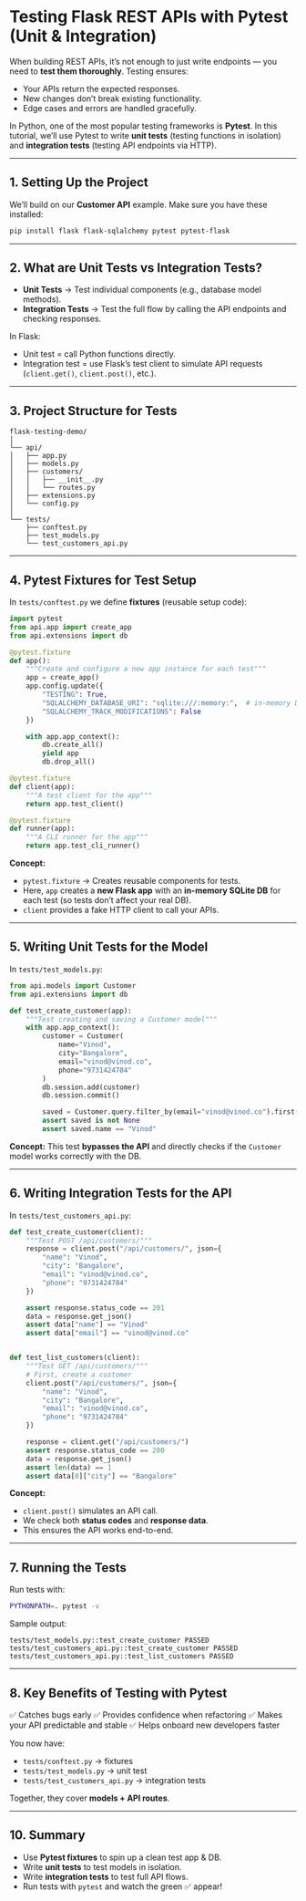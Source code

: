 # Testing Flask REST APIs with Pytest (Unit & Integration)

When building REST APIs, it’s not enough to just write endpoints — you need to **test them thoroughly**.
Testing ensures:

- Your APIs return the expected responses.
- New changes don’t break existing functionality.
- Edge cases and errors are handled gracefully.

In Python, one of the most popular testing frameworks is **Pytest**.
In this tutorial, we’ll use Pytest to write **unit tests** (testing functions in isolation) and **integration tests** (testing API endpoints via HTTP).

---

## 1. Setting Up the Project

We’ll build on our **Customer API** example.
Make sure you have these installed:

```bash
pip install flask flask-sqlalchemy pytest pytest-flask
```

---

## 2. What are Unit Tests vs Integration Tests?

- **Unit Tests** → Test individual components (e.g., database model methods).
- **Integration Tests** → Test the full flow by calling the API endpoints and checking responses.

In Flask:

- Unit test = call Python functions directly.
- Integration test = use Flask’s test client to simulate API requests (`client.get()`, `client.post()`, etc.).

---

## 3. Project Structure for Tests

```
flask-testing-demo/
│
└── api/
│   ├── app.py
│   ├── models.py
│   ├── customers/
│   │   ├── __init__.py
│   │   └── routes.py
│   ├── extensions.py
│   └── config.py
│
└── tests/
    ├── conftest.py
    ├── test_models.py
    └── test_customers_api.py
```

---

## 4. Pytest Fixtures for Test Setup

In `tests/conftest.py` we define **fixtures** (reusable setup code):

```python
import pytest
from api.app import create_app
from api.extensions import db

@pytest.fixture
def app():
    """Create and configure a new app instance for each test"""
    app = create_app()
    app.config.update({
        "TESTING": True,
        "SQLALCHEMY_DATABASE_URI": "sqlite:///:memory:",  # in-memory DB for tests
        "SQLALCHEMY_TRACK_MODIFICATIONS": False
    })

    with app.app_context():
        db.create_all()
        yield app
        db.drop_all()

@pytest.fixture
def client(app):
    """A test client for the app"""
    return app.test_client()

@pytest.fixture
def runner(app):
    """A CLI runner for the app"""
    return app.test_cli_runner()
```

**Concept:**

- `pytest.fixture` → Creates reusable components for tests.
- Here, `app` creates a **new Flask app** with an **in-memory SQLite DB** for each test (so tests don’t affect your real DB).
- `client` provides a fake HTTP client to call your APIs.

---

## 5. Writing Unit Tests for the Model

In `tests/test_models.py`:

```python
from api.models import Customer
from api.extensions import db

def test_create_customer(app):
    """Test creating and saving a Customer model"""
    with app.app_context():
        customer = Customer(
            name="Vinod",
            city="Bangalore",
            email="vinod@vinod.co",
            phone="9731424784"
        )
        db.session.add(customer)
        db.session.commit()

        saved = Customer.query.filter_by(email="vinod@vinod.co").first()
        assert saved is not None
        assert saved.name == "Vinod"
```

**Concept:**
This test **bypasses the API** and directly checks if the `Customer` model works correctly with the DB.

---

## 6. Writing Integration Tests for the API

In `tests/test_customers_api.py`:

```python
def test_create_customer(client):
    """Test POST /api/customers/"""
    response = client.post("/api/customers/", json={
        "name": "Vinod",
        "city": "Bangalore",
        "email": "vinod@vinod.co",
        "phone": "9731424784"
    })

    assert response.status_code == 201
    data = response.get_json()
    assert data["name"] == "Vinod"
    assert data["email"] == "vinod@vinod.co"


def test_list_customers(client):
    """Test GET /api/customers/"""
    # First, create a customer
    client.post("/api/customers/", json={
        "name": "Vinod",
        "city": "Bangalore",
        "email": "vinod@vinod.co",
        "phone": "9731424784"
    })

    response = client.get("/api/customers/")
    assert response.status_code == 200
    data = response.get_json()
    assert len(data) == 1
    assert data[0]["city"] == "Bangalore"
```

**Concept:**

- `client.post()` simulates an API call.
- We check both **status codes** and **response data**.
- This ensures the API works end-to-end.

---

## 7. Running the Tests

Run tests with:

```bash
PYTHONPATH=. pytest -v
```

Sample output:

```
tests/test_models.py::test_create_customer PASSED
tests/test_customers_api.py::test_create_customer PASSED
tests/test_customers_api.py::test_list_customers PASSED
```

---

## 8. Key Benefits of Testing with Pytest

✅ Catches bugs early
✅ Provides confidence when refactoring
✅ Makes your API predictable and stable
✅ Helps onboard new developers faster

You now have:

- `tests/conftest.py` → fixtures
- `tests/test_models.py` → unit test
- `tests/test_customers_api.py` → integration tests

Together, they cover **models + API routes**.

---

## 10. Summary

- Use **Pytest fixtures** to spin up a clean test app & DB.
- Write **unit tests** to test models in isolation.
- Write **integration tests** to test full API flows.
- Run tests with `pytest` and watch the green ✅ appear!
